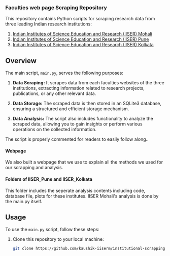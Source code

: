 ### Faculties web page Scraping Repository

This repository contains Python scripts for scraping research data from three leading Indian research institutions:

1. [Indian Institutes of Science Education and Research (IISER) Mohali](https://www.iisermohali.ac.in/faculty/people/faculty)
2. [Indian Institutes of Science Education and Research (IISER) Pune](https://www.iiserpune.ac.in/institute/people)
3. [Indian Institutes of Science Education and Research (IISER) Kolkata](https://www.iiserkol.ac.in/web/en/people/faculty/#gsc.tab=0)

## Overview

The main script, `main.py`, serves the following purposes:

1. **Data Scraping:** It scrapes data from each faculties websites of the three institutions, extracting information related to research projects, publications, or any other relevant data.

2. **Data Storage:** The scraped data is then stored in an SQLite3 database, ensuring a structured and efficient storage mechanism.

3. **Data Analysis:** The script also includes functionality to analyze the scraped data, allowing you to gain insights or perform various operations on the collected information.

The script is properly commented for readers to easily follow along..

#### Webpage
We also built a webpage that we use to explain all the methods we used for our scrapping and analysis.

#### Folders of IISER_Pune and IISER_Kolkata
This folder includes the seperate analysis contents including code, database file, plots for these institutes. IISER Mohali's analysis is done by the main.py itself.

## Usage

To use the `main.py` script, follow these steps:

1. Clone this repository to your local machine:

   ```bash
   git clone https://github.com/kaushik-iiserm/institutional-scrapping/
